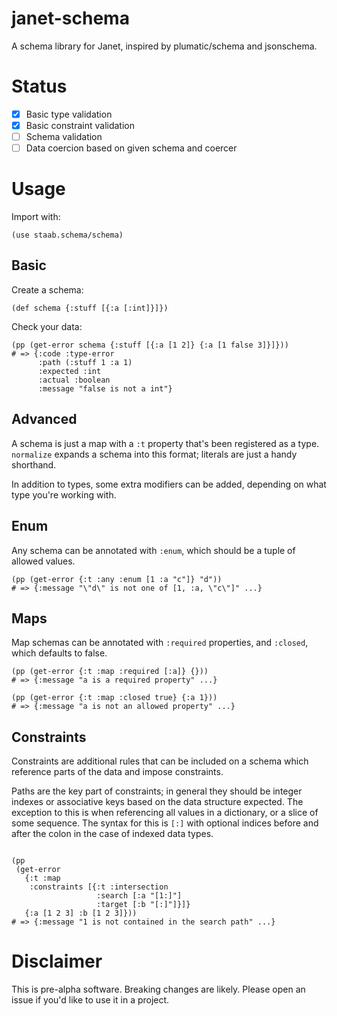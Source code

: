 # janet-schema

A schema library for Janet, inspired by plumatic/schema and jsonschema.

# Status

- [x] Basic type validation
- [x] Basic constraint validation
- [ ] Schema validation
- [ ] Data coercion based on given schema and coercer

# Usage

Import with:

```
(use staab.schema/schema)
```

## Basic

Create a schema:

```
(def schema {:stuff [{:a [:int]}]})
```

Check your data:

```
(pp (get-error schema {:stuff [{:a [1 2]} {:a [1 false 3]}]}))
# => {:code :type-error
      :path (:stuff 1 :a 1)
      :expected :int
      :actual :boolean
      :message "false is not a int"}
```

## Advanced

A schema is just a map with a `:t` property that's been registered as a type. `normalize` expands a schema into this format; literals are just a handy shorthand.

In addition to types, some extra modifiers can be added, depending on what type you're working with.

## Enum

Any schema can be annotated with `:enum`, which should be a tuple of allowed values.

```
(pp (get-error {:t :any :enum [1 :a "c"]} "d"))
# => {:message "\"d\" is not one of [1, :a, \"c\"]" ...}
```

## Maps

Map schemas can be annotated with `:required` properties, and `:closed`, which defaults to false.

```
(pp (get-error {:t :map :required [:a]} {}))
# => {:message "a is a required property" ...}

(pp (get-error {:t :map :closed true} {:a 1}))
# => {:message "a is not an allowed property" ...}
```

## Constraints

Constraints are additional rules that can be included on a schema which reference parts of the data and impose constraints.

Paths are the key part of constraints; in general they should be integer indexes or associative keys based on the data structure expected. The exception to this is when referencing all values in a dictionary, or a slice of some sequence. The syntax for this is `[:]` with optional indices before and after the colon in the case of indexed data types.

```

(pp
 (get-error
   {:t :map
    :constraints [{:t :intersection
                   :search [:a "[1:]"]
                   :target [:b "[:]"]}]}
   {:a [1 2 3] :b [1 2 3]}))
# => {:message "1 is not contained in the search path" ...}
```

# Disclaimer

This is pre-alpha software. Breaking changes are likely. Please open an issue if you'd like to use it in a project.
